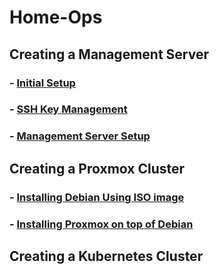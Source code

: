# Home-Ops

## Creating a Management Server

### - [Initial Setup](mgmt)

### - [SSH Key Management](mgmt)

### - [Management Server Setup](mgmt/mgmt-setup.md)

## Creating a Proxmox Cluster

### - [Installing Debian Using ISO image](proxmox/debian-setup.md)

### - [Installing Proxmox on top of Debian](proxmox/proxmox-cluster-setup.md)

## Creating a Kubernetes Cluster
